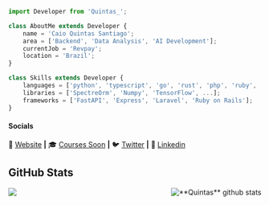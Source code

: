 ```js
import Developer from 'Quintas_';

class AboutMe extends Developer {
    name = 'Caio Quintas Santiago';
    area = ['Backend', 'Data Analysis', 'AI Development'];
    currentJob = 'Revpay';
    location = 'Brazil';
}

class Skills extends Developer {
    languages = ['python', 'typescript', 'go', 'rust', 'php', 'ruby', 'C#', 'C++'];
    libraries = ['SpectreOrm', 'Numpy', 'TensorFlow', ...];
    frameworks = ['FastAPI', 'Express', 'Laravel', 'Ruby on Rails'];
}
```

[website]: https://quintas-gui.vercel.app/

[twitter]: https://twitter.com/https_quintas

[linkedin]: https://www.linkedin.com/in/caio-quintas

[courses]: https://warden-jade.vercel.app/

#### Socials

🏡 [Website][website] **|**
🎓 [Courses Soon][courses] **|**
🐦 [Twitter][twitter] **|**
👔 [Linkedin][linkedin]

## **GitHub Stats**

<a href="https://github.com/Quinntas">
  <img align="left" src="https://github-readme-stats.vercel.app/api/top-langs/?username=Quinntas&theme=dracula&hide_langs_below=1&line_height=27" />
</a>

<a href="https://github.com/Quinntas">
 <img align="right" src="https://github-readme-stats.vercel.app/api?username=Quinntas&show_icons=true&theme=dracula&line_height=27" alt="**Quintas** github stats"/>
</a>

